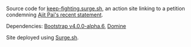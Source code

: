Source code for [keep-fighting.surge.sh](http://keep-fighting.surge.sh/), an action
site linking to a petition condemning [Ajit Pai's recent statement](https://arstechnica.com/tech-policy/2017/07/ajit-pai-not-concerned-about-number-of-pro-net-neutrality-comments/).

Dependencies: [Bootstrap v4.0.0-alpha.6](https://v4-alpha.getbootstrap.com/getting-started/download/),
[Domine](https://www.fontsquirrel.com/fonts/domine)

Site deployed using [Surge.sh](http://surge.sh/).

